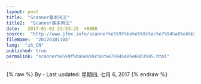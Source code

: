 ```yaml
---
layout: post
title:  "Scanner基本用法"
title2:  "Scanner基本用法"
date:   2017-01-01 23:53:25  +0800
source:  "http://www.jfox.info/scanner%e5%9f%ba%e6%9c%ac%e7%94%a8%e6%b3%95.html"
fileName:  "20170101105"
lang:  "zh_CN"
published: true
permalink: "scanner%e5%9f%ba%e6%9c%ac%e7%94%a8%e6%b3%95.html"
---
```

{% raw %}
By  - Last updated: 星期四, 七月 6, 2017
{% endraw %}